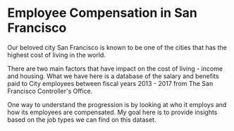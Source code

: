 # Employee Compensation in San Francisco

Our beloved city San Francisco is known to be one of the cities that has the highest cost of living in the world.

There are two main factors that have impact on the cost of living - income and housing. What we have here is a database of the salary and benefits paid to City employees between fiscal years 2013 - 2017 from The San Francisco Controller's Office.

One way to understand the progression is by looking at who it employs and how its employees are compensated. My goal here is to provide insights based on the job types we can find on this dataset.
